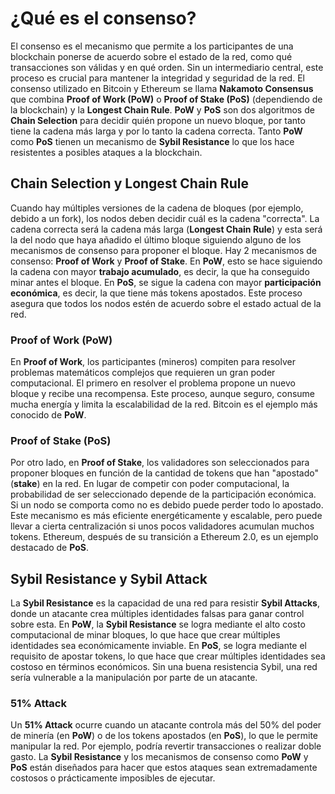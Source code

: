 # **¿Qué es el consenso?**

El consenso es el mecanismo que permite a los participantes de una blockchain ponerse de acuerdo sobre el estado de la red, como qué transacciones son válidas y en qué orden. Sin un intermediario central, este proceso es crucial para mantener la integridad y seguridad de la red. El consenso utilizado en Bitcoin y Ethereum se llama **Nakamoto Consensus** que combina **Proof of Work (PoW)** o **Proof of Stake (PoS)** (dependiendo de la blockchain) y la **Longest Chain Rule**. **PoW** y **PoS** son dos algoritmos de **Chain Selection** para decidir quién propone un nuevo bloque, por tanto tiene la cadena más larga y por lo tanto la cadena correcta. Tanto **PoW** como **PoS** tienen un mecanismo de **Sybil Resistance** lo que los hace resistentes a posibles ataques a la blockchain.

## **Chain Selection y Longest Chain Rule**

Cuando hay múltiples versiones de la cadena de bloques (por ejemplo, debido a un fork), los nodos deben decidir cuál es la cadena "correcta". La cadena correcta será la cadena más larga (**Longest Chain Rule**) y esta será la del nodo que haya añadido el último bloque siguiendo alguno de los mecanismos de consenso para proponer el bloque. Hay 2 mecanismos de consenso: **Proof of Work** y **Proof of Stake**. En **PoW**, esto se hace siguiendo la cadena con mayor **trabajo acumulado**, es decir, la que ha conseguido minar antes el bloque. En **PoS**, se sigue la cadena con mayor **participación económica**, es decir, la que tiene más tokens apostados. Este proceso asegura que todos los nodos estén de acuerdo sobre el estado actual de la red.
### **Proof of Work (PoW)**

En **Proof of Work**, los participantes (mineros) compiten para resolver problemas matemáticos complejos que requieren un gran poder computacional. El primero en resolver el problema propone un nuevo bloque y recibe una recompensa. Este proceso, aunque seguro, consume mucha energía y limita la escalabilidad de la red. Bitcoin es el ejemplo más conocido de **PoW**.

### **Proof of Stake (PoS)**

Por otro lado, en **Proof of Stake**, los validadores son seleccionados para proponer bloques en función de la cantidad de tokens que han "apostado" (**stake**) en la red. En lugar de competir con poder computacional, la probabilidad de ser seleccionado depende de la participación económica. Si un nodo se comporta como no es debido puede perder todo lo apostado. Este mecanismo es más eficiente energéticamente y escalable, pero puede llevar a cierta centralización si unos pocos validadores acumulan muchos tokens. Ethereum, después de su transición a Ethereum 2.0, es un ejemplo destacado de **PoS**.


## **Sybil Resistance y Sybil Attack**

La **Sybil Resistance** es la capacidad de una red para resistir **Sybil Attacks**, donde un atacante crea múltiples identidades falsas para ganar control sobre esta. En **PoW**, la **Sybil Resistance** se logra mediante el alto costo computacional de minar bloques, lo que hace que crear múltiples identidades sea económicamente inviable. En **PoS**, se logra mediante el requisito de apostar tokens, lo que hace que crear múltiples identidades sea costoso en términos económicos. Sin una buena resistencia Sybil, una red sería vulnerable a la manipulación por parte de un atacante.


### **51% Attack**

Un **51% Attack** ocurre cuando un atacante controla más del 50% del poder de minería (en **PoW**) o de los tokens apostados (en **PoS**), lo que le permite manipular la red. Por ejemplo, podría revertir transacciones o realizar doble gasto. La **Sybil Resistance** y los mecanismos de consenso como **PoW** y **PoS** están diseñados para hacer que estos ataques sean extremadamente costosos o prácticamente imposibles de ejecutar.
